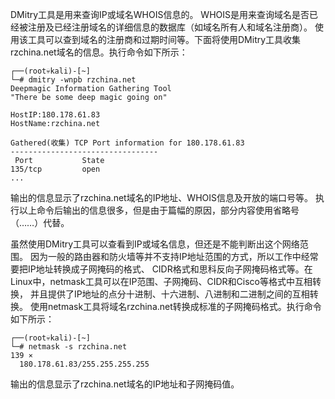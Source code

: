 DMitry工具是用来查询IP或域名WHOIS信息的。
WHOIS是用来查询域名是否已经被注册及已经注册域名的详细信息的数据库（如域名所有人和域名注册商）。
使用该工具可以查到域名的注册商和过期时间等。下面将使用DMitry工具收集rzchina.net域名的信息。执行命令如下所示：

```shell script
┌──(root💀kali)-[~]
└─# dmitry -wnpb rzchina.net
Deepmagic Information Gathering Tool
"There be some deep magic going on"

HostIP:180.178.61.83
HostName:rzchina.net

Gathered(收集) TCP Port information for 180.178.61.83
---------------------------------
 Port           State
135/tcp         open
...
```

输出的信息显示了rzchina.net域名的IP地址、WHOIS信息及开放的端口号等。
执行以上命令后输出的信息很多，但是由于篇幅的原因，部分内容使用省略号（……）代替。

虽然使用DMitry工具可以查看到IP或域名信息，但还是不能判断出这个网络范围。
因为一般的路由器和防火墙等并不支持IP地址范围的方式，所以工作中经常要把IP地址转换成子网掩码的格式、
CIDR格式和思科反向子网掩码格式等。在Linux中，netmask工具可以在IP范围、子网掩码、CIDR和Cisco等格式中互相转换，
并且提供了IP地址的点分十进制、十六进制、八进制和二进制之间的互相转换。
使用netmask工具将域名rzchina.net转换成标准的子网掩码格式。执行命令如下所示：
```shell script
┌──(root💀kali)-[~]
└─# netmask -s rzchina.net                                                                                        139 ⨯
  180.178.61.83/255.255.255.255
```
输出的信息显示了rzchina.net域名的IP地址和子网掩码值。